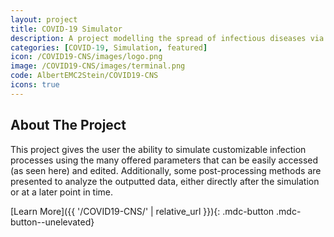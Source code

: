 ```yaml
---
layout: project
title: COVID-19 Simulator
description: A project modelling the spread of infectious diseases via contact networks.
categories: [COVID-19, Simulation, featured]
icon: /COVID19-CNS/images/logo.png
image: /COVID19-CNS/images/terminal.png
code: AlbertEMC2Stein/COVID19-CNS
icons: true
---
```


## About The Project

This project gives the user the ability to simulate customizable infection processes using the many offered parameters that can be easily accessed (as seen here) and edited. Additionally, some post-processing methods are presented to analyze the outputted data, either directly after the simulation or at a later point in time.

[Learn More]({{ '/COVID19-CNS/' | relative_url }}){: .mdc-button .mdc-button--unelevated}
